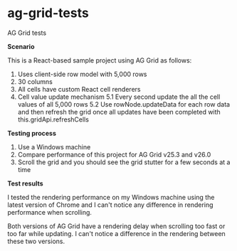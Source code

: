 # ag-grid-tests
AG Grid tests

**Scenario**

This is a React-based sample project using AG Grid as follows:
1. Uses client-side row model with 5,000 rows
2. 30 columns
3. All cells have custom React cell renderers 
5. Cell value update mechanism
5.1 Every second update the all the cell values of all 5,000 rows
5.2 Use rowNode.updateData for each row data and then refresh the grid once all updates have been completed with this.gridApi.refreshCells

**Testing process**

1. Use a Windows machine
2. Compare performance of this project for AG Grid v25.3 and v26.0
3. Scroll the grid and you should see the grid stutter for a few seconds at a time

**Test results**

I tested the rendering performance on my Windows machine using the latest version of Chrome and I can't notice any difference in rendering performance when scrolling. 

Both versions of AG Grid have a rendering delay when scrolling too fast or too far while updating. I can't notice a difference in the rendering between these two versions.
